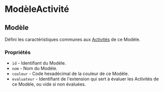 # ModèleActivité

## Modèle

Défini les caractéristiques communes aux [Activités](./Activite.md) de ce Modèle.

### Propriétés

 * `id` - Identifiant du Modèle.
 * `nom` - Nom du Modèle.
 * `couleur` - Code hexadécimal de la couleur de ce Modèle.
 * `evaluateur` - Identifiant de l'extension qui sert à évaluer les Activités de ce Modèle, ou vide si non évaluées.